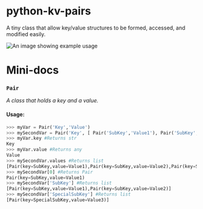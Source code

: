 # python-kv-pairs
A tiny class that allow key/value structures to be formed, accessed, and modified easily.

![An image showing example usage](https://media.discordapp.net/attachments/307998594777219073/824446042736427019/unknown.png)

# Mini-docs
### `Pair`
*A class that holds a key and a value.*
#### Usage:
```py
>>> myVar = Pair('Key','Value')
>>> mySecondVar = Pair('Key', [ Pair('SubKey','Value1'), Pair('SubKey','Value2'), Pair('SpecialSubKey','Value3') ]) 
>>> myVar.key #Returns str
Key
>>> myVar.value #Returns any
Value
>>> mySecondVar.values #Returns list
[Pair(key=SubKey,value=Value1),Pair(key=SubKey,value=Value2),Pair(key=SpecialSubKey,value=Value3)]
>>> mySecondVar[0] #Returns Pair
Pair(key=SubKey,value=Value1)
>>> mySecondVar['SubKey'] #Returns list
[Pair(key=SubKey,value=Value1),Pair(key=SubKey,value=Value2)]
>>> mySecondVar['SpecialSubKey'] #Returns list
[Pair(key=SpecialSubKey,value=Value3)]
```
